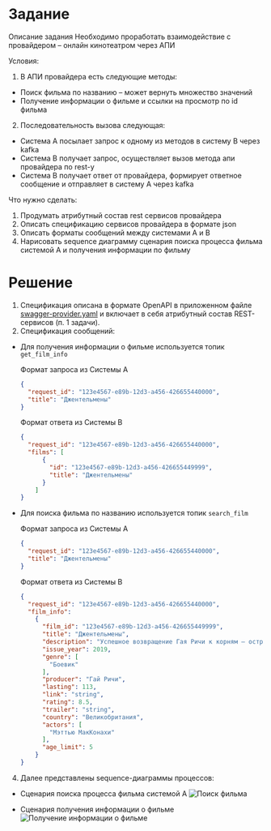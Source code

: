 # Задание
Описание задания
Необходимо проработать взаимодействие с провайдером – онлайн кинотеатром через АПИ

Условия:
1. В АПИ провайдера есть следующие методы:
- Поиск фильма по названию – может вернуть множество значений
- Получение информации о фильме и ссылки на просмотр по id фильма
2. Последовательность вызова следующая:
- Система А посылает запрос к одному из методов в систему В через kafka
- Система B получает запрос, осуществляет вызов метода апи провайдера по rest-у
- Система B получает ответ от провайдера, формирует ответное сообщение и отправляет в систему А через kafka

Что нужно сделать:
1. Продумать атрибутный состав rest сервисов провайдера
2. Описать спецификацию сервисов провайдера в формате json
3. Описать форматы сообщений между системами А и B
4. Нарисовать sequence диаграмму сценария поиска процесса фильма системой А и получения информации по фильму

# Решение
1. Спецификация описана в формате OpenAPI в приложенном файле [swagger-provider.yaml](https://github.com/tanyanec/sbdtt/blob/main/swagger-provider.yaml) и включает в себя атрибутный состав REST-сервисов (п. 1 задачи).
3. Спецификация сообщений:
- Для получения информации о фильме используется топик `get_film_info`

  Формат запроса из Системы А
  ```json
  {
    "request_id": "123e4567-e89b-12d3-a456-426655440000",
    "title": "Джентельмены"
  }
  ```
  
  Формат ответа из Системы В
  ```json
  {
    "request_id": "123e4567-e89b-12d3-a456-426655440000",
    "films": [
        {
          "id": "123e4567-e89b-12d3-a456-426655449999",
          "title": "Джентельмены"
        }
      ]
  }
  ```
- Для поиска фильма по названию используется топик `search_film`

  Формат запроса из Системы А
  ```json
  {
    "request_id": "123e4567-e89b-12d3-a456-426655440000",
    "title": "Джентельмены"
  }
  ```
  
  Формат ответа из Системы В
  ```json
  {
    "request_id": "123e4567-e89b-12d3-a456-426655440000",
    "film_info":
      {
        "film_id": "123e4567-e89b-12d3-a456-426655449999",
        "title": "Джентельмены",
        "description": "Успешное возвращение Гая Ричи к корням — острая и живая криминальная комедия с блестящим актерским составом",
        "issue_year": 2019,
        "genre": [
          "Боевик"
        ],
        "producer": "Гай Ричи",
        "lasting": 113,
        "link": "string",
        "rating": 8.5,
        "trailer": "string",
        "country": "Великобритания",
        "actors": [
          "Мэттью МакКонахи"
        ],
        "age_limit": 5
      }
  }
  ```
4. Далее представлены sequence-диаграммы процессов:
- Сценария поиска процесса фильма системой А
    ![Поиск фильма](http://www.plantuml.com/plantuml/proxy?cache=no&src=https://raw.githubusercontent.com/tanyanec/sbdtt/main/film-search.iuml)
    
    
- Сценария получения информации о фильме
    ![Получение информации о фильме](http://www.plantuml.com/plantuml/proxy?cache=no&src=https://raw.githubusercontent.com/tanyanec/sbdtt/main/get-film.iuml)
